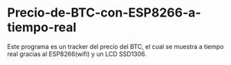 # Precio-de-BTC-con-ESP8266-a-tiempo-real
Este programa es un tracker del precio del BTC, el cual se muestra a tiempo real gracias al ESP8266(wifi) y un LCD SSD1306.
